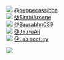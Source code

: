 
 ![](http://pbs.twimg.com/profile_images/1542921527271768065/sktf5Qgl_normal.jpg) [@peppecassibba](https://twitter.com/peppecassibba)<br>![](http://pbs.twimg.com/profile_images/1262966216450355200/ThljC6Mj_normal.jpg) [@SimbiArsene](https://twitter.com/SimbiArsene)<br>![](http://abs.twimg.com/sticky/default_profile_images/default_profile_normal.png) [@Saurabhn089](https://twitter.com/Saurabhn089)<br>![](http://pbs.twimg.com/profile_images/1566758176632217603/m4yV14PQ_normal.jpg) [@JeuruAli](https://twitter.com/JeuruAli)<br>![](http://abs.twimg.com/sticky/default_profile_images/default_profile_normal.png) [@Labiscottey](https://twitter.com/Labiscottey)<br> 

![](https://visitor-badge.laobi.icu/badge?page_id=ponder)
